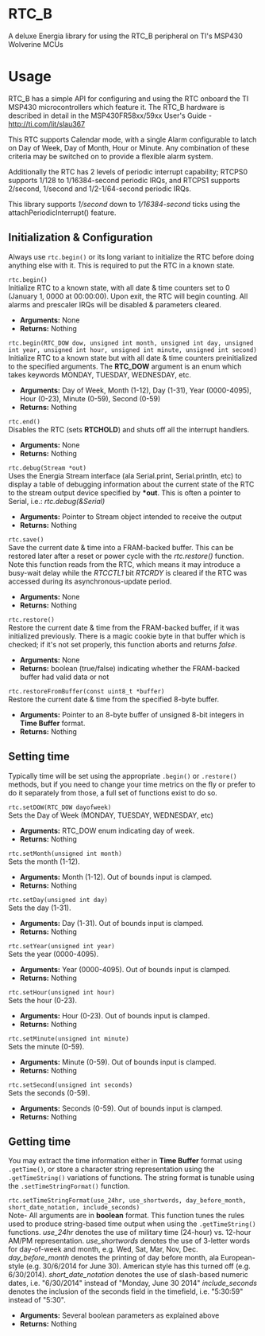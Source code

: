 RTC\_B
=====

A deluxe Energia library for using the RTC\_B peripheral on TI's MSP430 Wolverine MCUs

# Usage
RTC\_B has a simple API for configuring and using the RTC onboard the TI MSP430 microcontrollers which feature it.
The RTC\_B hardware is described in detail in the MSP430FR58xx/59xx User's Guide - http://ti.com/lit/slau367

This RTC supports Calendar mode, with a single Alarm configurable to latch on Day of Week, Day of Month, Hour
or Minute.  Any combination of these criteria may be switched on to provide a flexible alarm system.

Additionally the RTC has 2 levels of periodic interrupt capability; RTCPS0 supports 1/128 to 1/16384-second
periodic IRQs, and RTCPS1 supports 2/second, 1/second and 1/2-1/64-second periodic IRQs.

This library supports *1/second* down to *1/16384-second* ticks using the attachPeriodicInterrupt() feature.

## Initialization & Configuration

Always use `rtc.begin()` or its long variant to initialize the RTC before doing anything else with it.
This is required to put the RTC in a known state.

`rtc.begin()`  
Initialize RTC to a known state, with all date & time counters set to 0 (January 1, 0000 at 00:00:00).
Upon exit, the RTC will begin counting.  All alarms and prescaler IRQs will be disabled & parameters cleared.
* __Arguments:__ None
* __Returns:__ Nothing

`rtc.begin(RTC_DOW dow, unsigned int month, unsigned int day, unsigned int year, unsigned int hour, unsigned int minute, unsigned int second)`  
Initialize RTC to a known state but with all date & time counters preinitialized to the specified arguments.
The __RTC_DOW__ argument is an enum which takes keywords MONDAY, TUESDAY, WEDNESDAY, etc.
* __Arguments:__ Day of Week, Month (1-12), Day (1-31), Year (0000-4095), Hour (0-23), Minute (0-59), Second (0-59)
* __Returns:__ Nothing

`rtc.end()`  
Disables the RTC (sets __RTCHOLD__) and shuts off all the interrupt handlers.
* __Arguments:__ None
* __Returns:__ Nothing

`rtc.debug(Stream *out)`  
Uses the Energia Stream interface (ala Serial.print, Serial.println, etc) to display a table of debugging information
about the current state of the RTC to the stream output device specified by __*out__.  This is often a pointer to Serial,
i.e.: _rtc.debug(&Serial)_
* __Arguments:__ Pointer to Stream object intended to receive the output
* __Returns:__ Nothing

`rtc.save()`  
Save the current date & time into a FRAM-backed buffer.  This can be restored later after a reset or power cycle with
the _rtc.restore()_ function.  Note this function reads from the RTC, which means it may introduce a busy-wait delay while
the *RTCCTL1* bit *RTCRDY* is cleared if the RTC was accessed during its asynchronous-update period.
* __Arguments:__ None
* __Returns:__ Nothing

`rtc.restore()`  
Restore the current date & time from the FRAM-backed buffer, if it was initialized previously.  There is a magic cookie byte
in that buffer which is checked; if it's not set properly, this function aborts and returns *false*.
* __Arguments:__ None
* __Returns:__ boolean (true/false) indicating whether the FRAM-backed buffer had valid data or not

`rtc.restoreFromBuffer(const uint8_t *buffer)`  
Restore the current date & time from the specified 8-byte buffer.
* __Arguments:__ Pointer to an 8-byte buffer of unsigned 8-bit integers in __Time Buffer__ format.
* __Returns:__ Nothing

## Setting time

Typically time will be set using the appropriate `.begin()` or `.restore()` methods, but if you need to change your time
metrics on the fly or prefer to do it separately from those, a full set of functions exist to do so.

`rtc.setDOW(RTC_DOW dayofweek)`  
Sets the Day of Week (MONDAY, TUESDAY, WEDNESDAY, etc)
* __Arguments:__ RTC\_DOW enum indicating day of week.
* __Returns:__ Nothing

`rtc.setMonth(unsigned int month)`  
Sets the month (1-12).
* __Arguments:__ Month (1-12).  Out of bounds input is clamped.
* __Returns:__ Nothing

`rtc.setDay(unsigned int day)`  
Sets the day (1-31).
* __Arguments:__ Day (1-31).  Out of bounds input is clamped.
* __Returns:__ Nothing

`rtc.setYear(unsigned int year)`  
Sets the year (0000-4095).
* __Arguments:__ Year (0000-4095). Out of bounds input is clamped.
* __Returns:__ Nothing

`rtc.setHour(unsigned int hour)`  
Sets the hour (0-23).
* __Arguments:__ Hour (0-23).  Out of bounds input is clamped.
* __Returns:__ Nothing

`rtc.setMinute(unsigned int minute)`  
Sets the minute (0-59).
* __Arguments:__ Minute (0-59).  Out of bounds input is clamped.
* __Returns:__ Nothing

`rtc.setSecond(unsigned int seconds)`  
Sets the seconds (0-59).
* __Arguments:__ Seconds (0-59).  Out of bounds input is clamped.
* __Returns:__ Nothing

## Getting time

You may extract the time information either in __Time Buffer__ format using `.getTime()`, or store a character string
representation using the `.getTimeString()` variations of functions.  The string format is tunable using the
`.setTimeStringFormat()` function.

`rtc.setTimeStringFormat(use_24hr, use_shortwords, day_before_month, short_date_notation, include_seconds)`  
Note- All arguments are in **boolean** format.  This function tunes the rules used to produce string-based time output
when using the `.getTimeString()` functions.
*use_24hr* denotes the use of military time (24-hour) vs. 12-hour AM/PM representation.
*use_shortwords* denotes the use of 3-letter words for day-of-week and month, e.g. Wed, Sat, Mar, Nov, Dec.
*day_before_month* denotes the printing of day before month, ala European-style (e.g. 30/6/2014 for June 30).
American style has this turned off (e.g. 6/30/2014).
*short_date_notation* denotes the use of slash-based numeric dates, i.e. "6/30/2014" instead of "Monday, June 30 2014"
*include_seconds* denotes the inclusion of the seconds field in the timefield, i.e. "5:30:59" instead of "5:30".
* __Arguments:__ Several boolean parameters as explained above
* __Returns:__ Nothing


